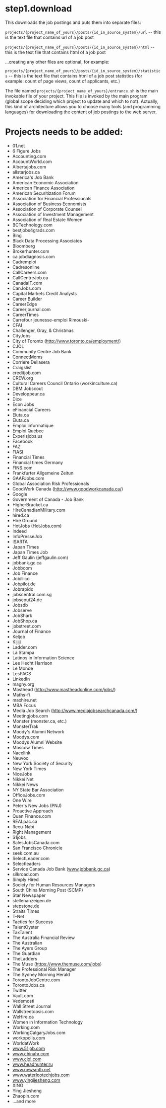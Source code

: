 # step1.download
This downloads the job postings and puts them into separate files:

`projects/{project_name_of_yours}/posts/{id_in_source_system}/url` -- this is the text file that contains url of a job post

`projects/{project_name_of_yours}/posts/{id_in_source_system}/html` -- this is the text file that contains html of a job post

...creating any other files are optional, for example:

`projects/{project_name_of_yours}/posts/{id_in_source_system}/statistics` -- this is the text file that contains html of a job post statistics (for example: count of page views, count of applicants, etc.)


The file named `projects/{project_name_of_yours}/entrance.sh` is the main invokable file of your project. This file is invoked by the main program (global scope deciding which project to update and which to not). Actually, this kind of architecture allows you to choose many tools (and programming languages) for downloading the content of job postings to the web server.


# Projects needs to be added: #
- 01.net
- 6 Figure Jobs
- Accounting.com
- AccountWorld.com
- Albertajobs.com
- allstarjobs.ca
- America's Job Bank
- American Economic Association
- American Finance Association
- American Securitization Forum
- Association for Financial Professionals
- Association of Business Economists
- Association of Corporate Counsel
- Association of Investment Management
- Association of Real Estate Women
- BCTechnology.com
- bestjobs4grads.com
- Bing
- Black Data Processing Associates
- Bloomberg
- Brokerhunter.com
- ca.jobdiagnosis.com
- Cadremploi
- Cadresonline
- CallCareers.com
- CallCentreJob.ca
- CanadaIT.com
- CanJobs.com
- Capital Markets Credit Analysts
- Career Builder
- CareerEdge
- Careerjournal.com
- CareerTimes
- Carrefour jeunesse-emploi Rimouski-
- CFAI
- Challenger, Gray, & Christmas
- CityJobs
- City of Toronto (http://www.toronto.ca/employment/)
- CJOL
- Community Centre Job Bank
- ConnectMoms
- Corriere Dellasera
- Craigslist
- creditjob.com
- CREW.org
- Cultural Careers Council Ontario (workinculture.ca)
- DBM Jobscout
- Developpeur.ca
- Dice
- Econ Jobs
- eFinancial Careers
- Eluta.ca
- Eluta.ca
- Emploi informatique
- Emploi Québec
- Experisjobs.us
- Facebook
- FAZ
- FIASI
- Financial Times
- Financial times Germany
- FINS.com
- Frankfurter Allgemeine Zeitun
- GAAPJobs.com
- Global Association Risk Professionals
- GoodWork Canada (http://www.goodworkcanada.ca/)
- Google
- Government of Canada - Job Bank
- HigherBracket.ca
- HireCanadianMilitary.com
- hired.ca
- Hire Ground
- HotJobs (HotJobs.com)
- Indeed
- InfoPresseJob
- ISARTA
- Japan Times
- Japan Times Job
- Jeff Gaulin (jeffgaulin.com)
- jobbank.gc.ca
- Jobboom
- Job Finance
- Jobillico
- Jobpilot.de
- Jobrapido
- jobscentral.com.sg
- jobscout24.de
- Jobsdb
- Jobserve
- JobShark
- JobShop.ca
- jobstreet.com
- Journal of Finance
- Keljob
- Kijiji
- Ladder.com
- La Stampa
- Latinos in Information Science
- Lee Hecht Harrison
- Le Monde
- LesPACS
- LinkedIn
- magny.org
- Masthead (http://www.mastheadonline.com/jobs/)
- Maths-fi
- maxhire.net
- MBA Focus
- Media Job Search (http://www.mediajobsearchcanada.com/)
- Meetingjobs.com
- Monster (monster.ca, etc.)
- MonsterTrak
- Moody's Alumni Network
- Moodys.com
- Moodys Alumni Website
- Moscow Times
- Nacelink
- Neuvoo
- New York Society of Security
- New York Times
- NiceJobs
- Nikkei Net
- Nikkei News
- NY State Bar Association
- OfficeJobs.com
- One Wire
- Peter's New Jobs (PNJ)
- Proactive Approach
- Quan Finance.com
- REALpac.ca
- Recu-Nabi
- Right Management
- S1jobs
- SalesJobsCanada.com
- San Francisco Chronicle
- seek.com.au
- SelectLeader.com
- Selectleaders
- Service Canada Job Bank (www.jobbank.gc.ca)
- silkroad.com
- Simply Hired
- Society for Human Resources Managers
- South China Morning Post (SCMP)
- Star Newspaper
- stellenanzeigen.de
- stepstone.de
- Straits Times
- T-Net
- Tactics for Success
- TalentOyster
- TaxTalent
- The Australia Financial Review
- The Australian
- The Ayers Group
- The Guardian
- TheLadders
- The Muse (https://www.themuse.com/jobs)
- The Professional Risk Manager
- The Sydney Morning Herald
- TorontoJobCentre.com
- TorontoJobs.ca
- Twitter
- Vault.com
- Vedemosti
- Wall Street Journal
- Wallstreetoasis.com
- WeHire.ca
- Women in Information Technology
- Working.com
- WorkingCalgaryJobs.com
- workopolis.com
- WorldatWork
- www.51job.com
- www.chinahr.com
- www.cjol.com
- www.headhunter.ru
- www.newsmth.net
- www.waterlootechjobs.com
- www.yingjiesheng.com
- XING
- Ying Jiesheng
- Zhaopin.com
- ...and more
